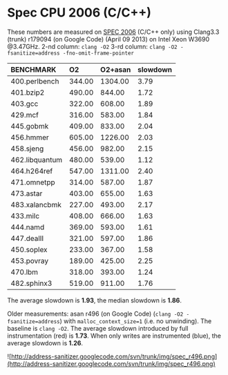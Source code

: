 # Spec CPU 2006 (C/C++)

These numbers are measured on [SPEC 2006](AddressSanitizerRunningSpecBenchmarks) (C/C++ only) using Clang3.3 (trunk) r179094 (on Google Code) (April 09 2013) on Intel Xeon W3690 @3.47GHz.
2-nd column: `clang -O2`
3-rd column: `clang -O2 -fsanitize=address -fno-omit-frame-pointer`

| BENCHMARK            |  O2       | O2+asan | slowdown|
|:---------------------|:----------|:--------|:--------|
|       400.perlbench  |      344.00|     1304.00|        3.79|
|           401.bzip2  |      490.00|      844.00|        1.72|
|             403.gcc  |      322.00|      608.00|        1.89|
|             429.mcf  |      316.00|      583.00|        1.84|
|           445.gobmk  |      409.00|      833.00|        2.04|
|           456.hmmer  |      605.00|     1226.00|        2.03|
|           458.sjeng  |      456.00|      982.00|        2.15|
|      462.libquantum  |      480.00|      539.00|        1.12|
|         464.h264ref  |      547.00|     1311.00|        2.40|
|         471.omnetpp  |      314.00|      587.00|        1.87|
|           473.astar  |      403.00|      655.00|        1.63|
|       483.xalancbmk  |      227.00|      493.00|        2.17|
|            433.milc  |      408.00|      666.00|        1.63|
|            444.namd  |      369.00|      593.00|        1.61|
|          447.dealII  |      321.00|      597.00|        1.86|
|          450.soplex  |      233.00|      367.00|        1.58|
|          453.povray  |      189.00|      425.00|        2.25|
|             470.lbm  |      318.00|      393.00|        1.24|
|         482.sphinx3  |      519.00|      911.00|        1.76|

The average slowdown is **1.93**, the median slowdown is **1.86**.

Older measurements: asan r496 (on Google Code) (`clang -O2 -fsanitize=address`) with `malloc_context_size=1` (i.e. no unwinding).
The baseline is `clang -O2`.
The average slowdown introduced by full instrumentation (red) is **1.73**.
When only writes are instrumented (blue), the average slowdown is **1.26**.

![http://address-sanitizer.googlecode.com/svn/trunk/img/spec_r496.png](http://address-sanitizer.googlecode.com/svn/trunk/img/spec_r496.png)